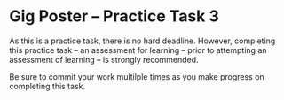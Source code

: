 # Gig Poster – Practice Task 3

As this is a practice task, there is no hard deadline. However, completing this practice task – an assessment for learning – prior to attempting an assessment of learning – is strongly recommended.

Be sure to commit your work multilple times as you make progress on completing this task.
